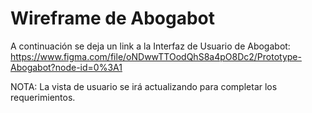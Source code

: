 # Wireframe de Abogabot
A continuación se deja un link a la Interfaz de Usuario de Abogabot:
https://www.figma.com/file/oNDwwTTOodQhS8a4pO8Dc2/Prototype-Abogabot?node-id=0%3A1

NOTA: La vista de usuario se irá actualizando para completar los requerimientos.